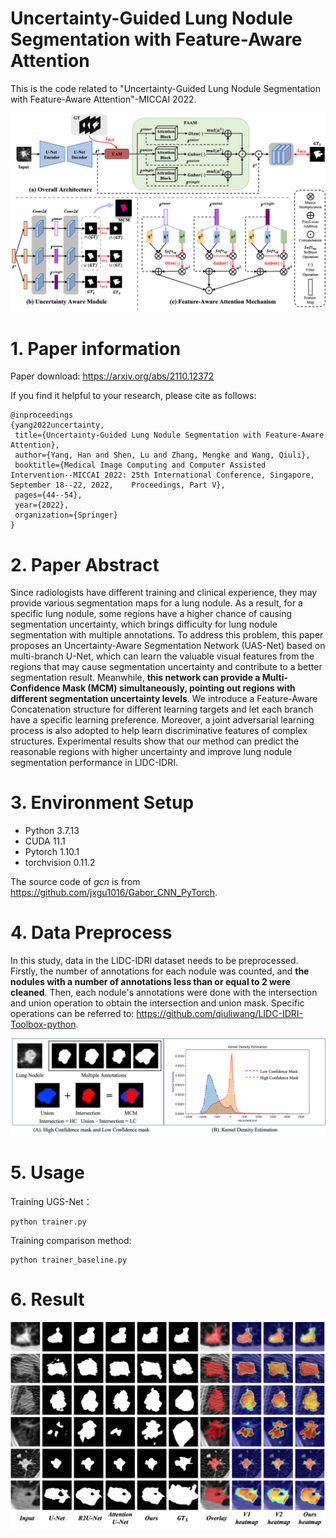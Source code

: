 # Uncertainty-Guided Lung Nodule Segmentation with Feature-Aware Attention
This is the code related to "Uncertainty-Guided Lung Nodule Segmentation with Feature-Aware Attention"-MICCAI 2022.

<div align=center>
<img src="https://github.com/yanghan-yh/UGS-Net/blob/main/Imgs/network.png" width="700" >
</div>

# 1. Paper information
Paper download: https://arxiv.org/abs/2110.12372

If you find it helpful to your research, please cite as follows:
```
@inproceedings
{yang2022uncertainty,
 title={Uncertainty-Guided Lung Nodule Segmentation with Feature-Aware Attention},
 author={Yang, Han and Shen, Lu and Zhang, Mengke and Wang, Qiuli},
 booktitle={Medical Image Computing and Computer Assisted Intervention--MICCAI 2022: 25th International Conference, Singapore, September 18--22, 2022,    Proceedings, Part V},
 pages={44--54},
 year={2022},
 organization={Springer}
}
```

# 2. Paper Abstract
Since radiologists have different training and clinical experience, they may provide various segmentation maps for a lung nodule. As a result, for a specific lung nodule, some regions have a higher chance of causing segmentation uncertainty, which brings difficulty for lung nodule segmentation with multiple annotations. To address this problem, this paper proposes an Uncertainty-Aware Segmentation Network (UAS-Net) based on multi-branch U-Net, which can learn the valuable visual features from the regions that may cause segmentation uncertainty and contribute to a better segmentation result. Meanwhile, **this network can provide a Multi-Confidence Mask (MCM) simultaneously, pointing out regions with different segmentation uncertainty levels**. We introduce a Feature-Aware Concatenation structure for different learning targets and let each branch have a specific learning preference. Moreover, a joint adversarial learning process is also adopted to help learn discriminative features of complex structures. Experimental results show that our method can predict the reasonable regions with higher uncertainty and improve lung nodule segmentation performance in LIDC-IDRI.

# 3. Environment Setup
* Python 3.7.13
* CUDA 11.1
* Pytorch 1.10.1
* torchvision 0.11.2

The source code of *gcn* is from <https://github.com/jxgu1016/Gabor_CNN_PyTorch>.

# 4. Data Preprocess
In this study, data in the LIDC-IDRI dataset needs to be preprocessed. Firstly, the number of annotations for each nodule was counted, and **the nodules with a number of annotations less than or equal to 2 were cleaned**. Then, each nodule's annotations were done with the intersection and union operation to obtain the intersection and union mask.  Specific operations can be referred to: https://github.com/qiuliwang/LIDC-IDRI-Toolbox-python.

<div align=center>
<img src="https://github.com/yanghan-yh/UGS-Net/blob/main/Imgs/dif.png" width="800" >
</div>

# 5. Usage
Training UGS-Net：
```
python trainer.py
```
Training comparison method:
```
python trainer_baseline.py
```

# 6. Result

<div align=center>
<img src="https://github.com/yanghan-yh/UGS-Net/blob/main/Imgs/result.png" width="600" >
</div>
